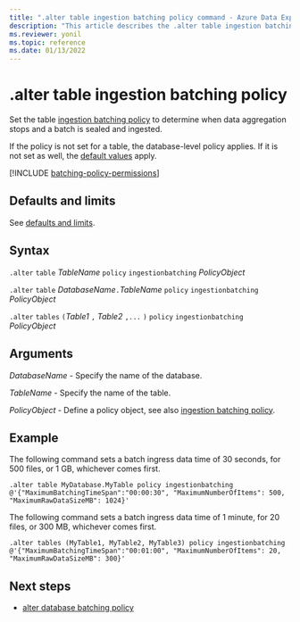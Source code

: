 ```yaml
---
title: ".alter table ingestion batching policy command - Azure Data Explorer"
description: "This article describes the .alter table ingestion batching policy command in Azure Data Explorer."
ms.reviewer: yonil
ms.topic: reference
ms.date: 01/13/2022
---
```

# .alter table ingestion batching policy

Set the table [ingestion batching policy](batchingpolicy.md) to determine when data aggregation stops and a batch is sealed and ingested.

If the policy is not set for a table, the database-level policy applies. If it is not set as well, the [default values](batchingpolicy.md#defaults-and-limits) apply.

[!INCLUDE [batching-policy-permissions](../../includes/batching-policy-permissions.md)]

## Defaults and limits

See [defaults and limits](batchingpolicy.md#defaults-and-limits).

## Syntax

`.alter` `table` *TableName* `policy` `ingestionbatching` *PolicyObject*

`.alter` `table` *DatabaseName*`.`*TableName* `policy` `ingestionbatching` *PolicyObject*

`.alter` `tables` `(`*Table1* `,` *Table2*  `,...` `)` `policy` `ingestionbatching` *PolicyObject*

## Arguments

*DatabaseName* - Specify the name of the database.

*TableName* - Specify the name of the table.

*PolicyObject* - Define a policy object, see also [ingestion batching policy](batchingpolicy.md).

## Example

The following command sets a batch ingress data time of 30 seconds, for 500 files, or 1 GB, whichever comes first.

```kusto
.alter table MyDatabase.MyTable policy ingestionbatching @'{"MaximumBatchingTimeSpan":"00:00:30", "MaximumNumberOfItems": 500, "MaximumRawDataSizeMB": 1024}'
```

The following command sets a batch ingress data time of 1 minute, for 20 files, or 300 MB, whichever comes first.

```kusto
.alter tables (MyTable1, MyTable2, MyTable3) policy ingestionbatching @'{"MaximumBatchingTimeSpan":"00:01:00", "MaximumNumberOfItems": 20, "MaximumRawDataSizeMB": 300}'
```

## Next steps

* [alter database batching policy](alter-database-ingestion-batching-policy.md)
